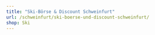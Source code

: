 ```yaml
---
title: "Ski-Börse & Discount Schweinfurt"
url: /schweinfurt/ski-boerse-und-discount-schweinfurt/
shop: Ski
---
```

